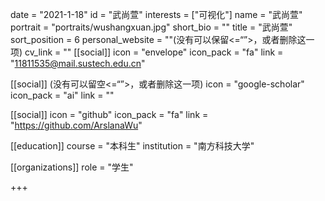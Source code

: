 date = "2021-1-18"
id = "武尚萱"
interests = ["可视化"]
name = "武尚萱"
portrait = "portraits/wushangxuan.jpg"
short_bio = ""
title = "武尚萱"
sort_position = 6
personal_website = ""(没有可以保留<=“”>，或者删除这一项)
cv_link = ""
[[social]]
    icon = "envelope"
    icon_pack = "fa"
    link = "11811535@mail.sustech.edu.cn"

[[social]]   (没有可以留空<=“”>，或者删除这一项)
    icon = "google-scholar"
    icon_pack = "ai"
    link = ""

[[social]]
    icon = "github"
    icon_pack = "fa"
    link = "https://github.com/ArslanaWu"

[[education]]
    course = "本科生"
    institution = "南方科技大学"

[[organizations]]
    role = "学生"

+++

